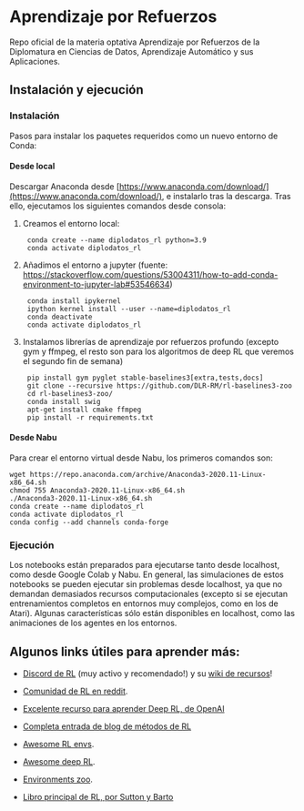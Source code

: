 # Aprendizaje por Refuerzos

Repo oficial de la materia optativa Aprendizaje por Refuerzos de la Diplomatura en Ciencias de Datos, Aprendizaje 
Automático y sus Aplicaciones.

## Instalación y ejecución

### Instalación

Pasos para instalar los paquetes requeridos como un nuevo entorno de Conda:

#### Desde local

Descargar Anaconda desde [https://www.anaconda.com/download/](https://www.anaconda.com/download/), e instalarlo tras la descarga. Tras ello, ejecutamos los siguientes comandos desde consola:

1. Creamos el entorno local:

        conda create --name diplodatos_rl python=3.9
        conda activate diplodatos_rl
    
1. Añadimos el entorno a jupyter (fuente: https://stackoverflow.com/questions/53004311/how-to-add-conda-environment-to-jupyter-lab#53546634)
    
        conda install ipykernel
        ipython kernel install --user --name=diplodatos_rl
        conda deactivate
        conda activate diplodatos_rl

1. Instalamos librerías de aprendizaje por refuerzos profundo (excepto gym y ffmpeg, el resto son para los algoritmos de deep RL que veremos el segundo fin de semana)

        pip install gym pyglet stable-baselines3[extra,tests,docs]
        git clone --recursive https://github.com/DLR-RM/rl-baselines3-zoo
        cd rl-baselines3-zoo/
        conda install swig
        apt-get install cmake ffmpeg
        pip install -r requirements.txt


#### Desde Nabu

Para crear el entorno virtual desde Nabu, los primeros comandos son:

    wget https://repo.anaconda.com/archive/Anaconda3-2020.11-Linux-x86_64.sh
    chmod 755 Anaconda3-2020.11-Linux-x86_64.sh
    ./Anaconda3-2020.11-Linux-x86_64.sh
    conda create --name diplodatos_rl
    conda activate diplodatos_rl
    conda config --add channels conda-forge



### Ejecución

Los notebooks están preparados para ejecutarse tanto desde localhost, como desde Google Colab y Nabu.
En general, las simulaciones de estos notebooks se pueden ejecutar sin problemas desde localhost, ya que no demandan demasiados recursos computacionales (excepto si se ejecutan entrenamientos completos en entornos muy complejos, como en los de Atari).
Algunas características sólo están disponibles en localhost, como las animaciones de los agentes en los entornos.


## Algunos links útiles para aprender más:

* [Discord de RL](https://discord.gg/xhfNqQv) (muy activo y recomendado!) y su [wiki de recursos](https://github.com/andyljones/reinforcement-learning-discord-wiki/wiki)!

* [Comunidad de RL en reddit](https://old.reddit.com/r/reinforcementlearning).

* [Excelente recurso para aprender Deep RL, de OpenAI](https://spinningup.openai.com/en/latest/spinningup/spinningup.html)

* [Completa entrada de blog de métodos de RL](https://lilianweng.github.io/lil-log/2018/02/19/a-long-peek-into-reinforcement-learning.html)

* [Awesome RL envs](https://github.com/clvrai/awesome-rl-envs).

* [Awesome deep RL](https://github.com/kengz/awesome-deep-rl).

* [Environments zoo](https://github.com/tshrjn/env-zoo).

* [Libro principal de RL, por Sutton y Barto](https://drive.google.com/file/d/1opPSz5AZ_kVa1uWOdOiveNiBFiEOHjkG/view)



